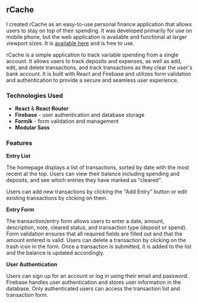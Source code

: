 ## rCache

I created rCache as an easy-to-use personal finance application that allows users to stay on top of their spending.  It was developed primarily for use on mobile phone, but the web application is available and functional at larger viewport sizes. It is [available here](https://rcache.app/) and is free to use.

rCache is a simple application to track variable spending from a single account. It allows users to track deposits and expenses, as well as add, edit, and delete transactions, and track transactions as they clear the user's bank account. It is built with React and Firebase and utilizes form validation and authentication to provide a secure and seamless user experience.

### Technologies Used

 - **React** & **React Router** 
 - **Firebase** - user authentication and database storage    
  - **Formik** - form validation and management
  - **Modular Sass**

### Features

**Entry List**

The homepage displays a list of transactions, sorted by date with the most recent at the top. Users can view their balance including spending and deposits, and see which entries they have marked as "cleared".

Users can add new transactions by clicking the "Add Entry" button or edit existing transactions by clicking on them.

**Entry Form**

The transaction/entry form allows users to enter a date, amount, description, note, cleared status, and transaction type (deposit or spend). Form validation ensures that all required fields are filled out and that the amount entered is valid. Users can delete a transaction by clicking on the trash icon in the form. Once a transaction is submitted, it is added to the list and the balance is updated accordingly.

**User Authentication**

Users can sign up for an account or log in using their email and password. Firebase handles user authentication and stores user information in the database. Only authenticated users can access the transaction list and transaction form.
